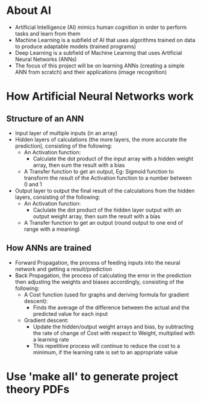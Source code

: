 # About AI
- Artificial Intelligence (AI) mimics human cognition in order to perform tasks and learn from them
- Machine Learning is a subfield of AI that uses algorithms trained on data to produce adaptable models (trained programs)
- Deep Learning is a subfield of Machine Learning that uses Artificial Neural Networks (ANNs)
- The focus of this project will be on learning ANNs (creating a simple ANN from scratch) and their applications (image recognition)

# How Artificial Neural Networks work
## Structure of an ANN
- Input layer of multiple inputs (in an array)
- Hidden layers of calculations (the more layers, the more accurate the prediction), consisting of the following:
  - An Activation function:
    - Calculate the dot product of the input array with a hidden weight array, then sum the result with a bias
  - A Transfer function to get an output, Eg: Sigmoid function to transform the result of the Activation function to a number between 0 and 1
- Output layer to output the final result of the calculations from the hidden layers, consisting of the following:
  - An Activation function:
    - Caclulate the dot product of the hidden layer output with an output weight array, then sum the result with a bias
  - A Transfer function to get an output (round output to one end of range with a meaning)

## How ANNs are trained
- Forward Propagation, the process of feeding inputs into the neural network and getting a result/prediction
- Back Propagation, the process of calculating the error in the prediction then adjusting the weights and biases accordingly, consisting of the following:
  - A Cost function (used for graphs and deriving formula for gradient descent):
    - Finds the average of the difference between the actual and the predicted value for each input
  - Gradient descent:
    - Update the hidden/output weight arrays and bias, by subtracting the rate of change of Cost with respect to Weight, multiplied with a learning rate
    - This repetitive process will continue to reduce the cost to a minimum, if the learning rate is set to an appropriate value

# Use 'make all' to generate project theory PDFs